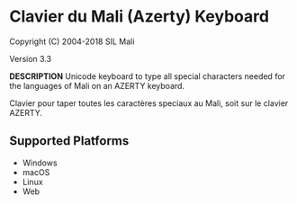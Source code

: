 Clavier du Mali (Azerty) Keyboard
=====================

Copyright (C) 2004-2018 SIL Mali

Version 3.3

__DESCRIPTION__
Unicode keyboard to type all special characters needed for the languages of Mali on an AZERTY keyboard. 

Clavier pour taper toutes les caractères speciaux au Mali, soit sur le clavier AZERTY.

Supported Platforms
-------------------
 * Windows
 * macOS
 * Linux
 * Web
 